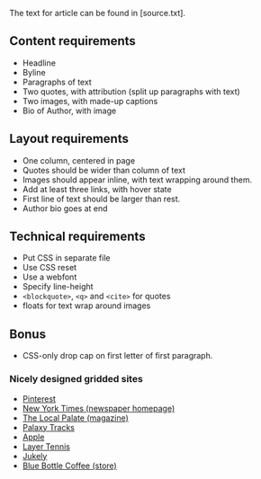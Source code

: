The text for article can be found in [source.txt].

## Content requirements

* Headline
* Byline
* Paragraphs of text
* Two quotes, with attribution (split up paragraphs with text)
* Two images, with made-up captions
* Bio of Author, with image

## Layout requirements

* One column, centered in page
* Quotes should be wider than column of text
* Images should appear inline, with text wrapping around them.
* Add at least three links, with hover state
* First line of text should be larger than rest.
* Author bio goes at end

## Technical requirements

* Put CSS in separate file
* Use CSS reset
* Use a webfont
* Specify line-height
* `<blockquote>`, `<q>` and `<cite>` for quotes
* floats for text wrap around images

## Bonus

* CSS-only drop cap on first letter of first paragraph.

### Nicely designed gridded sites

* [Pinterest](http://www.pinterest.com/)
* [New York Times (newspaper homepage)](http://www.nytimes.com/)
* [The Local Palate (magazine)](http://thelocalpalate.com/)
* [Palaxy Tracks](https://www.palaxytracks.com/)
* [Apple](http://www.apple.com/)
* [Layer Tennis](http://www.layertennis.com/seasons)
* [Jukely](http://www.jukely.com)
* [Blue Bottle Coffee (store)](https://bluebottlecoffee.com/store/coffee)
